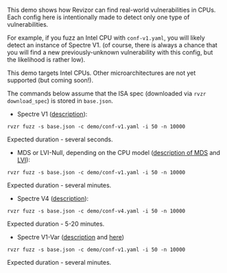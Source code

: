 This demo shows how Revizor can find real-world vulnerabilities in CPUs.
Each config here is intentionally made to detect only one type of vulnerabilities.

For example, if you fuzz an Intel CPU with `conf-v1.yaml`, you will likely detect an instance of Spectre V1.
(of course, there is always a chance that you will find a new previously-unknown vulnerability with this config, but the likelihood is rather low).

This demo targets Intel CPUs. Other microarchitectures are not yet supported (but coming soon!).

The commands below assume that the ISA spec (downloaded via `rvzr download_spec`) is stored in `base.json`.

* Spectre V1 ([description](https://meltdownattack.com/)):

```
rvzr fuzz -s base.json -c demo/conf-v1.yaml -i 50 -n 10000
```
Expected duration - several seconds.

* MDS or LVI-Null, depending on the CPU model ([description of MDS](https://mdsattacks.com/) and [LVI](https://lviattack.eu/)):

```
rvzr fuzz -s base.json -c demo/conf-v1.yaml -i 50 -n 10000
```
Expected duration - several minutes.

* Spectre V4 ([description](https://www.cyberus-technology.de/posts/2018-05-22-intel-store-load-spectre-vulnerability.html)):

```
rvzr fuzz -s base.json -c demo/conf-v4.yaml -i 50 -n 10000
```
Expected duration - 5-20 minutes.


* Spectre V1-Var ([description](https://dl.acm.org/doi/10.1145/3503222.3507729) and [here](https://eprint.iacr.org/2022/715.pdf))

```
rvzr fuzz -s base.json -c demo/conf-v1.yaml -i 50 -n 10000
```
Expected duration - several minutes.
